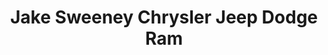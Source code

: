 ---
title: "Jake Sweeney Chrysler Jeep Dodge Ram"
url: /cincinnati/jake-sweeney-chrysler-jeep-dodge-ram/
shop: Autohaus
---